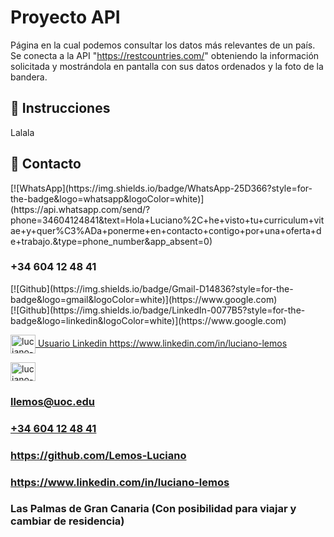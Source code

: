 # Proyecto API

Página en la cual podemos consultar los datos más relevantes de un país. Se conecta a la API "https://restcountries.com/" obteniendo la información solicitada y mostrándola en pantalla con sus datos ordenados y la foto de la bandera.


## 🚀 Instrucciones
Lalala

## 🔗 Contacto

<div>
[![WhatsApp](https://img.shields.io/badge/WhatsApp-25D366?style=for-the-badge&logo=whatsapp&logoColor=white)](https://api.whatsapp.com/send/?phone=34604124841&text=Hola+Luciano%2C+he+visto+tu+curriculum+vitae+y+quer%C3%ADa+ponerme+en+contacto+contigo+por+una+oferta+de+trabajo.&type=phone_number&app_absent=0) <h3>+34 604 12 48 41 </h3>       </div>
[![Github](https://img.shields.io/badge/Gmail-D14836?style=for-the-badge&logo=gmail&logoColor=white)](https://www.google.com) <br> 
[![Github](https://img.shields.io/badge/LinkedIn-0077B5?style=for-the-badge&logo=linkedin&logoColor=white)](https://www.google.com)

<a href="https://linkedin.com/in/luciano-lemos/?locale=en_us" target="blank"><img align="center" src="https://raw.githubusercontent.com/rahuldkjain/github-profile-readme-generator/master/src/images/icons/Social/linked-in-alt.svg" alt="luciano-lemos/?locale=en_us" height="30" width="40" /> Usuario Linkedin  https://www.linkedin.com/in/luciano-lemos </a>



  
<a href="https://linkedin.com/in/luciano-lemos/?locale=en_us" target="blank"><img align="center" src="https://iconos8.es/icon/16713/whatsapp" alt="luciano-lemos/?locale=en_us" height="30" width="40" /></a>
<h3><i class="fas fa-envelope"></i><a href="mailto:llemos@uoc.edu?subject=Oferta%20de%20trabajo&body=Hola%20Luciano,%20he%20visto%20tu%20curriculum%20vitae%20y%20quer%C3%ADa%20ponerme%20en%20contacto%20contigo%20por%20una%20oferta%20de%20trabajo.%0BPuedes%20ponerte%20en%20contacto%20con%20nosotros%20a%20trav%C3%A9s%20de%3A%0B%09Mail:%20[%20Completar%20]%0B%09Tel%C3%A9fono:%20[%20Completar%20]%0B%09Horarios:%20[%20Completar%20]%0B%0BMuchas%20gracias%20por%20tu%20tiempo%0B%0BSaludos">llemos@uoc.edu</a> </h3>
                    <h3><i class="fas fa-phone"></i><a href="https://api.whatsapp.com/send/?phone=34604124841&text=Hola+Luciano%2C+he+visto+tu+curriculum+vitae+y+quer%C3%ADa+ponerme+en+contacto+contigo+por+una+oferta+de+trabajo.&type=phone_number&app_absent=0" target="_blank">+34 604 12 48 41</a></h3>
                    <h3><i class="fa-brands fa-github"></i><a href="https://github.com/Lemos-Luciano" target="_blank" >https://github.com/Lemos-Luciano</a> </h3>
                    <h3><i class="fa-brands fa-linkedin-in"></i><a href="https://www.linkedin.com/in/luciano-lemos" target="_blank">https://www.linkedin.com/in/luciano-lemos</a></h3>
                    <h3><i class="fas fa-map-marker-alt"></i> Las Palmas de Gran Canaria (Con posibilidad para viajar y cambiar de residencia)</h3>
         
